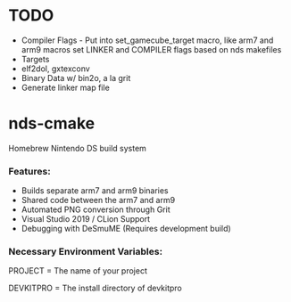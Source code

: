 # TODO
- Compiler Flags - Put into set_gamecube_target macro, like arm7 and arm9 macros set LINKER and COMPILER flags based on nds makefiles
- Targets
- elf2dol, gxtexconv
- Binary Data w/ bin2o, a la grit
- Generate linker map file

# nds-cmake
Homebrew Nintendo DS build system

### Features:
- Builds separate arm7 and arm9 binaries
- Shared code between the arm7 and arm9
- Automated PNG conversion through Grit
- Visual Studio 2019 / CLion Support
- Debugging with DeSmuME (Requires development build)

### Necessary Environment Variables:
PROJECT = The name of your project

DEVKITPRO = The install directory of devkitpro
